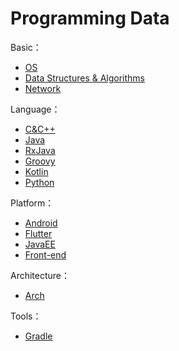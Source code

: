 # Programming Data

Basic：

- [OS](OS/README.md)
- [Data Structures & Algorithms](DSA/README.md)
- [Network](Network/README.md)

Language：

- [C&C++](C&CPP/README.md)
- [Java](Java/README.md)
- [RxJava](RxJava/README.md)
- [Groovy](Groovy/README.md)
- [Kotlin](Kotlin/README.md)
- [Python](Python/README.md)

Platform：

- [Android](Android/README.md)
- [Flutter](Flutter/README.md)
- [JavaEE](JavaEE/README.md)
- [Front-end](Front-end/README.md)

Architecture：

- [Arch](Arch/README.md)

Tools：

- [Gradle](Gradle/README.md)
